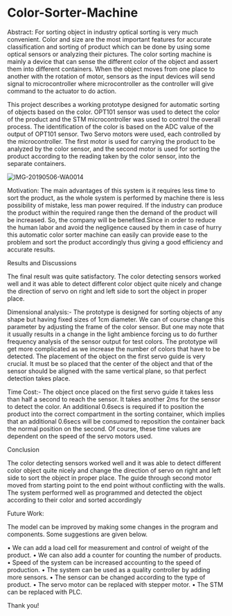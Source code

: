 # Color-Sorter-Machine

Abstract:
For sorting object in industry optical sorting is very much convenient. Color and size are the most important features for accurate classification and sorting of product which can be done by using some optical sensors or analyzing their pictures. The color sorting machine is mainly a device that can sense the different color of the object and assert them into different containers. When the object moves from one place to another with the rotation of motor, sensors as the input devices will send signal to microcontroller where microcontroller as the controller will give command to the actuator to do action. 

This project describes a working prototype designed for automatic sorting of objects based on the color. OPT101 sensor was used to detect the color of the product and the STM microcontroller was used to control the overall process. The identification of the color is based on the ADC value of the output of OPT101 sensor. Two Servo motors were used, each controlled by the microcontroller. The first motor is used for carrying the product to be analyzed by the color sensor, and the second motor is used for sorting the product according to the reading taken by the color sensor, into the separate containers.

![IMG-20190506-WA0014](https://user-images.githubusercontent.com/37892206/172301080-9342593d-5b27-4b58-b4d2-1b896c979fe4.jpg)


Motivation: The main advantages of this system is it requires less time to sort the product, as the whole system is performed by machine there is less possibility of mistake, less man power required. If the industry can produce the product within the required range then the demand of the product will be increased. So, the company will be benefited.Since in order to reduce the human labor and avoid the negligence caused by them in case of hurry this automatic color sorter machine can easily can provide ease to the problem and sort the product accordingly thus giving a good efficiency and accurate results.

Results and Discussions

The final result was quite satisfactory. The color detecting sensors worked well and it was able to detect different color object quite nicely and change the direction of servo on right and left side to sort the object in proper place. 

Dimensional analysis:-
The prototype is designed for sorting objects of any shape but having fixed sizes of 1cm diameter. We can of course change this parameter by adjusting the frame of the color sensor. But one may note that it usually results in a change in the light ambience forcing us to do further frequency analysis of the sensor output for test colors. The prototype will get more complicated as we increase the number of colors that have to be detected.
The placement of the object on the first servo guide is very crucial. It must be so placed that the center of the object and that of the sensor should be aligned with the same vertical plane, so that perfect detection takes place.

Time Cost:-
The object once placed on the first servo guide it takes less than half a second to reach the sensor. It takes another 2ms for the sensor to detect the color. An additional 0.6secs is required if to position the product into the correct compartment in the sorting container, which implies that an additional 0.6secs will be consumed to reposition the container back the normal position on the second. Of course, these time values are dependent on the speed of the servo motors used.

Conclusion

The color detecting sensors worked well and it was able to detect different color object quite nicely and change the direction of servo on right and left side to sort the object in proper place. The guide through second motor moved from starting point to the end point without conflicting with the walls. The system performed well as programmed and detected the object according to their color and sorted accordingly

Future Work:

The model can be improved by making some changes in the program and components. Some suggestions are given below.

• We can add a load cell for measurement and control of weight of the product.
• We can also add a counter for counting the number of products.
• Speed of the system can be increased accounting to the speed of production.
• The system can be used as a quality controller by adding more sensors.
• The sensor can be changed according to the type of product.
• The servo motor can be replaced with stepper motor.
• The STM can be replaced with PLC.

Thank you!




